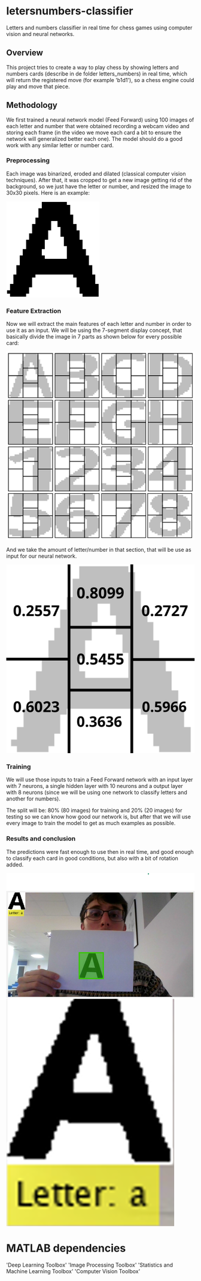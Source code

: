 # letersnumbers-classifier
Letters and numbers classifier in real time for chess games using computer vision and neural networks.

## Overview
This project tries to create a way to play chess by showing letters and numbers cards (describe in de folder letters_numbers) in real time, which will return the registered move (for example 'b1d1'), so a chess engine could play and move that piece.

## Methodology
We first trained a neural network model (Feed Forward) using 100 images of each letter and number that were obtained recording a webcam video and storing each frame (in the video we move each card a bit to ensure the network will generalized better each one). The model should do a good work with any similar letter  or number card.

### Preprocessing
Each image was binarized, eroded and dilated (classical computer vision techniques). After that, it was cropped to get a new image getting rid of the background, so we just have the letter or number, and resized the image to 30x30 pixels. Here is an example:

![Preprocessed 'A' letter](images/preprocessed.png)

### Feature Extraction
Now we will extract the main features of each letter and number in order to use it as an input. We will be using the 7-segment display concept, that basically divide the image in 7 parts as shown below for every possible card:

![7-segment display concept](images/collage.png)

And we take the amount of letter/number in that section, that will be use as input for our neural network.

![Example of probabilities for letter 'A'](images/segments.png)

### Training
We will use those inputs to train a Feed Forward network with an input layer with 7 neurons, a single hidden layer with 10 neurons and a output layer with 8 neurons (since we will be using one network to classify letters and another for numbers).

The split will be: 80% (80 images) for training and 20% (20 images) for testing so we can know how good our network is, but after that we will use every image to train the model to get as much examples as possible.

### Results and conclusion
The predictions were fast enough to use then in real time, and good enough to classify each card in good conditions, but also with a bit of rotation added.

![Real demostration of letter prediction](images/frame.png)
![Prediction](images/prediction.png)

# MATLAB dependencies
'Deep Learning Toolbox'
'Image Processing Toolbox'
'Statistics and Machine Learning Toolbox'
'Computer Vision Toolbox'
